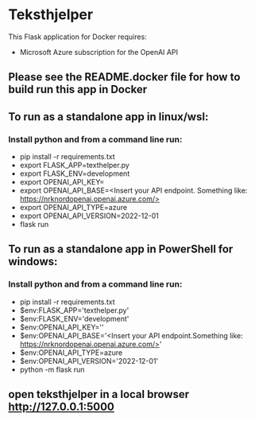 # Teksthjelper
This Flask application for Docker requires:
* Microsoft Azure subscription for the OpenAI API

## Please see the README.docker file for how to build run this app in Docker 

## To run as a standalone app in linux/wsl:
### Install python and from a command line run:
* pip install -r requirements.txt
* export FLASK_APP=texthelper.py
* export FLASK_ENV=development
* export OPENAI_API_KEY=<Insert your key here>
* export OPENAI_API_BASE=<Insert your API endpoint. Something like: https://nrknordopenai.openai.azure.com/>
* export OPENAI_API_TYPE=azure
* export OPENAI_API_VERSION=2022-12-01 
* flask run

## To run as a standalone app in PowerShell for windows:
### Install python and from a command line run:
* pip install -r requirements.txt
* $env:FLASK_APP='texthelper.py'
* $env:FLASK_ENV='development'
* $env:OPENAI_API_KEY='<Insert your key here>'
* $env:OPENAI_API_BASE='<Insert your API endpoint.Something like:  https://nrknordopenai.openai.azure.com/>'
* $env:OPENAI_API_TYPE=azure
* $env:OPENAI_API_VERSION='2022-12-01'
* python -m flask run

## open teksthjelper in a local browser http://127.0.0.1:5000
